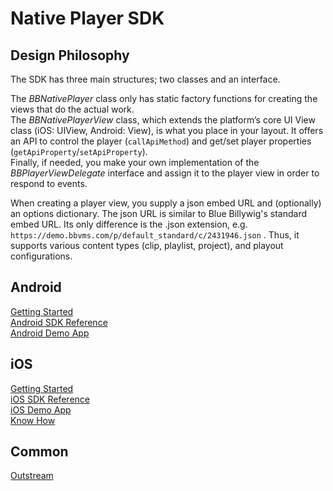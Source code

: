 # Native Player SDK

## Design Philosophy

The SDK has three main structures; two classes and an interface.  

The *BBNativePlayer* class only has static factory functions for creating the views that do the actual work.  
The *BBNativePlayerView* class, which extends the platform’s core UI View class (iOS: UIView, Android: View), is what you place in your layout. 
It offers an API to control the player (`callApiMethod`) and get/set player properties (`getApiProperty`/`setApiProperty`).  
Finally, if needed, you make your own implementation of the 
*BBPlayerViewDelegate* interface and assign it to the player view in order to respond to events.  

When creating a player view, you supply a json embed URL and (optionally) an options dictionary. The json URL is similar to Blue Billywig's standard embed URL. Its only difference is the .json extension, e.g. `https://demo.bbvms.com/p/default_standard/c/2431946.json` . Thus, it supports various content types (clip, playlist, project), and playout configurations.

## Android

[Getting Started](/bbnativeplayersdk/android_documentation/Getting%20Started/GettingStarted.html "Android Getting Started")  
[Android SDK Reference](/bbnativeplayersdk/android/latest "Android SDK Reference")  
[Android Demo App](https://github.com/bluebillywig/bbnativeplayersdk-demo "Android Demo App")  

## iOS

[Getting Started](/bbnativeplayersdk/ios_documentation/Getting%20Started/GettingStarted.html "iOS Getting Started")  
[iOS SDK Reference](/bbnativeplayersdk/ios/latest "iOS SDK Reference")  
[iOS Demo App](https://github.com/bluebillywig/bbnativeplayerkit-demo "iOS Demo App")  
[Know How](https://github.com/bluebillywig/bbnativeplayerkit-demo/tree/master/Documentation/Know%20How "special topics")

## Common

[Outstream](common_documentation/Outstream/Outstream.md "Outstream")  
